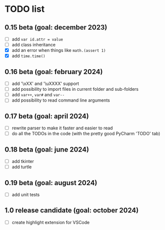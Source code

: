 # TODO list
## 0.15 beta (goal: december 2023)
* [ ] add `var id.attr = value`
* [ ] add class inheritance
* [X] add an error when things like `math.(assert 1)`
* [X] add `time.time()`

## 0.16 beta (goal: february 2024)
* [ ] add '\xXX' and '\uXXXX' support
* [ ] add possibility to import files in current folder and sub-folders
* [ ] add `var++`, `var#` and `var--`
* [ ] add possibility to read command line arguments

## 0.17 beta (goal: april 2024)
* [ ] rewrite parser to make it faster and easier to read
* [ ] do all the TODOs in the code (with the pretty good PyCharm 'TODO' tab)

## 0.18 beta (goal: june 2024)
* [ ] add tkinter
* [ ] add turtle

## 0.19 beta (goal: august 2024)
* [ ] add unit tests

## 1.0 release candidate (goal: october 2024)
* [ ] create highlight extension for VSCode
